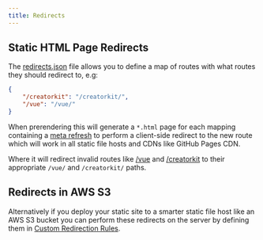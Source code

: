 ```yaml
---
title: Redirects
---
```


## Static HTML Page Redirects

The [redirects.json](https://github.com/NetCoreTemplates/razor-press/tree/main/Unilake.Docs/redirects.json) file allows you to
define a map of routes with what routes they should redirect to, e.g:

```json
{
    "/creatorkit": "/creatorkit/",
    "/vue": "/vue/"
}
```

When prerendering this will generate a `*.html` page for each mapping containing a 
[meta refresh](https://www.w3.org/TR/WCAG20-TECHS/H76.html) to perform a client-side redirect to the new route which will
work in all static file hosts and CDNs like GitHub Pages CDN.

Where it will redirect invalid routes like [/vue](https://razor-press.web-templates.io/vue) and
[/creatorkit](https://razor-press.web-templates.io/creatorkit) to their appropriate `/vue/` and `/creatorkit/` paths.

## Redirects in AWS S3

Alternatively if you deploy your static site to a smarter static file host like an AWS S3 bucket you can perform these
redirects on the server by defining them in 
[Custom Redirection Rules](https://docs.aws.amazon.com/AmazonS3/latest/userguide/how-to-page-redirect.html).
